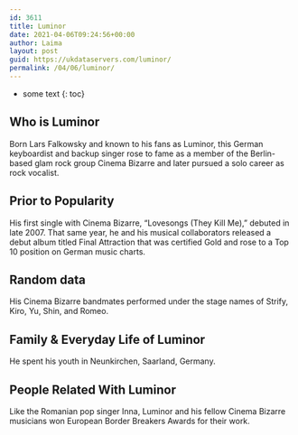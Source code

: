 ```yaml
---
id: 3611
title: Luminor
date: 2021-04-06T09:24:56+00:00
author: Laima
layout: post
guid: https://ukdataservers.com/luminor/
permalink: /04/06/luminor/
---
```


* some text
{: toc}


## Who is Luminor
                  
                  
                  
Born Lars Falkowsky and known to his fans as Luminor, this German keyboardist and backup singer rose to fame as a member of the Berlin-based glam rock group Cinema Bizarre and later pursued a solo career as rock vocalist.
                  
              
            
              
            
                
                
                
## Prior to Popularity
                  
                  
                  
His first single with Cinema Bizarre, &#8220;Lovesongs (They Kill Me),&#8221; debuted in late 2007. That same year, he and his musical collaborators released a debut album titled Final Attraction that was certified Gold and rose to a Top 10 position on German music charts.
                  
              
            
              
            
                
                
                
## Random data
                  
                  
                  
His Cinema Bizarre bandmates performed under the stage names of Strify, Kiro, Yu, Shin, and Romeo.
                  
              
            
              
            
                
                
                
## Family & Everyday Life of Luminor
                  
                  
                  
He spent his youth in Neunkirchen, Saarland, Germany.
                  
              
            
              
            
                
                
                
## People Related With Luminor
                  
                  
                  
Like the Romanian pop singer Inna, Luminor and his fellow Cinema Bizarre musicians won European Border Breakers Awards for their work.
                  
              
            
              
            
                
              
            
              
              
            
            
              
            
          
          
          